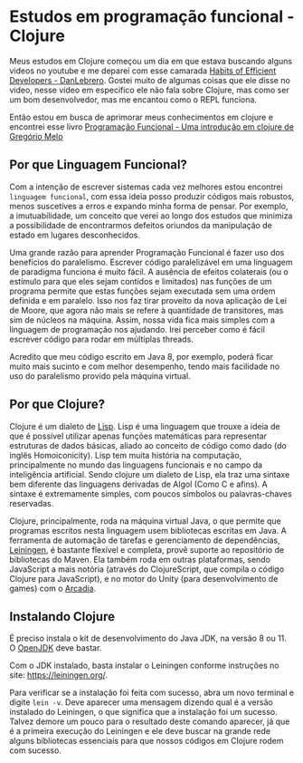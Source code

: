 # Estudos em programação funcional - Clojure
Meus estudos em Clojure começou um dia em que estava buscando alguns videos no youtube e me deparei
com esse camarada [Habits of Efficient Developers - DanLebrero](https://www.youtube.com/watch?v=9-cyC6O81Bk).
Gostei muito de algumas coisas que ele disse no video, nesse video em especifico ele não fala sobre Clojure,
mas como ser um bom desenvolvedor, mas me encantou como o REPL funciona.

Então estou em busca de aprimorar meus conhecimentos em clojure e encontrei esse livro [Programação Funcional - Uma introdução em clojure de Gregório Melo](https://www.casadocodigo.com.br/products/livro-programacao-funcional-clojure)

## Por que Linguagem Funcional?
Com a intenção de escrever sistemas cada vez melhores estou encontrei `linguagem funcional`, com essa ideia posso produzir
códigos mais robustos, menos suscetíves a erros e expando minha forma de pensar. Por exemplo, a imutuabilidade,
um conceito que verei ao longo dos estudos que minimiza a possibilidade de encontrarmos defeitos oriundos da manipulação
de estado em lugares desconhecidos.

Uma grande razão para aprender Programação Funcional é fazer uso dos benefícios do paralelismo. Escrever código paralelizável
em uma linguagem de paradigma funciona é muito fácil. A ausência de efeitos colaterais (ou o estímulo para que eles sejam
contidos e limitados) nas funções de um programa permite que estas funções sejam executada sem uma ordem definida
e em paralelo. Isso nos faz tirar proveito da nova aplicação de Lei de Moore, que agora não mais se refere à
quantidade de transitores, mas sim de núcleos na máquina. Assim, nossa vida fica mais simples com a linguagem de programação
nos ajudando. Irei perceber como é fácil escrever código para rodar em múltiplas threads.

Acredito que meu código escrito em Java 8, por exemplo, poderá ficar muito mais sucinto e com melhor desempenho,
tendo mais facilidade no uso do paralelismo provido pela máquina virtual.

## Por que Clojure?
Clojure é um dialeto de [Lisp](https://pt.wikipedia.org/wiki/Lisp). Lisp é uma linguagem que trouxe a ideia de que é
possível utilizar apenas funções matemáticas para representar estruturas de dados básicas, aliado ao conceito de código como dado
(do inglês Homoiconicity). Lisp tem muita história na computação, principalmente no mundo das linguagens funcionais
e no campo da inteligência artificial. Sendo clojure um dialeto de Lisp, ela traz uma sintaxe bem diferente das linguagens
derivadas de Algol (Como C e afins). A sintaxe é extremamente simples, com poucos símbolos ou palavras-chaves reservadas.

Clojure, principalmente, roda na máquina virtual Java, o que permite que programas escritos nesta linguagem usem bibliotecas escritas em Java.
A ferramenta de automação de tarefas e gerenciamento de dependências, [Leiningen](https://leiningen.org/), é bastante flexível
e completa, provê suporte ao repositório de bibliotecas do Maven. Ela também roda em outras plataformas, sendo JavaScript a mais notória 
(através do ClojureScript, que compila o código Clojure para JavaScript), e no motor do Unity (para desenvolvimento de games) com o
[Arcadia](http://arcadia-unity.github.io/).

## Instalando Clojure
É preciso instala o kit de desenvolvimento do Java JDK, na versão 8 ou 11. O [OpenJDK](http://openjdk.java.net) deve bastar.

Com o JDK instalado, basta instalar o Leiningen conforme instruções no site: https://leiningen.org/.

Para verificar se a instalação foi feita com sucesso, abra um novo terminal e digite `lein -v`. Deve aparecer uma mensagem
dizendo qual é a versão instalado do Leiningen, o que significa que a instalação foi um sucesso. Talvez demore um pouco para o resultado
deste comando aparecer, já que é a primeira execução do Leiningen e ele deve buscar na grande rede alguns bibliotecas essenciais para que nossos códigos em 
Clojure rodem com sucesso. 
